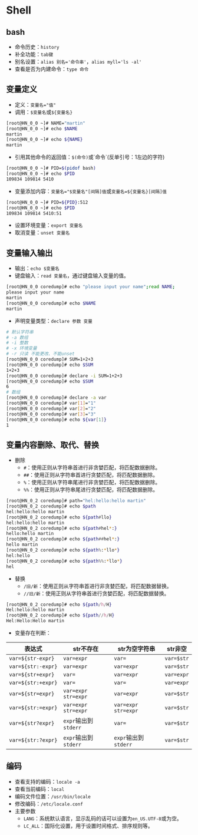 # Shell

## bash

- 命令历史：`history`
- 补全功能：`tab键`
- 别名设置：`alias 别名='命令串'`，`alias myll='ls -al'`
- 查看是否为内建命令：`type 命令`

## 变量定义

- 定义：`变量名="值"`
- 调用：`$变量名`或`${变量名}` 

```bash
[root@HN_0_0 ~]# NAME="martin"
[root@HN_0_0 ~]# echo $NAME
martin
[root@HN_0_0 ~]# echo ${NAME}
martin
```

- 引用其他命令的返回值：`$(命令)`或\`命令\`(反单引号：1左边的字符)

```bash
[root@HN_0_0 ~]# PID=$(pidof bash)
[root@HN_0_0 ~]# echo $PID
109834 109814 5410
```

- 变量添加内容：`变量名="$变量名"[间隔]值`或`变量名=${变量名}[间隔]值`

```bash
[root@HN_0_0 ~]# PID=${PID}:512
[root@HN_0_0 ~]# echo $PID
109834 109814 5410:51
```

- 设置环境变量：`export 变量名`
- 取消变量：`unset 变量名`

## 变量输入输出

- 输出：`echo $变量名`
- 键盘输入：`read 变量名`，通过键盘输入变量的值。

```bash
[root@HN_0_0 coredump]# echo "please input your name";read NAME;
please input your name
martin
[root@HN_0_0 coredump]# echo $NAME
martin
```

- 声明变量类型：`declare 参数 变量`

```bash
# 默认字符串
# -a 数组
# -i 整数
# -x 环境变量
# -r 只读 不能更改、不能unset
[root@HN_0_0 coredump]# SUM=1+2+3
[root@HN_0_0 coredump]# echo $SUM 
1+2+3
[root@HN_0_0 coredump]# declare -i SUM=1+2+3
[root@HN_0_0 coredump]# echo $SUM 
6
# 数组
[root@HN_0_0 coredump]# declare -a var
[root@HN_0_0 coredump]# var[1]="1"
[root@HN_0_0 coredump]# var[2]="2"
[root@HN_0_0 coredump]# var[3]="3"
[root@HN_0_0 coredump]# echo ${var[1]}
1
```

## 变量内容删除、取代、替换

- 删除
  - `#`：使用正则从字符串首进行非贪婪匹配，将匹配数据删除。
  - `##`：使用正则从字符串首进行贪婪匹配，将匹配数据删除。
  - `%`：使用正则从字符串尾进行非贪婪匹配，将匹配数据删除。
  - `%%`：使用正则从字符串尾进行贪婪匹配，将匹配数据删除。

```bash
[root@HN_0_2 coredump]# path="hel:hello:hello martin"
[root@HN_0_2 coredump]# echo $path  
hel:hello:hello martin
[root@HN_0_2 coredump]# echo ${path#llo}
hel:hello:hello martin
[root@HN_0_2 coredump]# echo ${path#hel*:}
hello:hello martin
[root@HN_0_2 coredump]# echo ${path##hel*:}
hello martin
[root@HN_0_2 coredump]# echo ${path%:*llo*}
hel:hello
[root@HN_0_2 coredump]# echo ${path%%:*llo*}
hel
```

- 替换
  - `/旧/新`：使用正则从字符串首进行非贪婪匹配，将匹配数据替换。
  - `//旧/新`：使用正则从字符串首进行贪婪匹配，将匹配数据替换。

```bash
[root@HN_0_2 coredump]# echo ${path/h/H}
Hel:hello:hello martin
[root@HN_0_2 coredump]# echo ${path//h/H}
Hel:Hello:Hello martin
```

- 变量存在判断：

| 表达式             | str不存在             | str为空字符串         | str非空    |
| ------------------ | --------------------- | --------------------- | ---------- |
| `var=${str-expr}`  | `var=expr`            | `var=`                | `var=$str` |
| `var=${str:-expr}` | `var=expr`            | `var=expr`            | `var=$str` |
| `var=${str+expr}`  | `var=`                | `var=expr`            | `var=expr` |
| `var=${str:+expr}` | `var=`                | `var=`                | `var=expr` |
| `var=${str=expr}`  | `var=expr` `str=expr` | `var=expr`            | `var=$str` |
| `var=${str:=expr}` | `var=expr` `str=expr` | `var=expr` `str=expr` | `var=$str` |
| `var=${str?expr}`  | `expr`输出到`stderr`  | `var=`                | `var=$str` |
| `var=${str:?expr}` | `expr`输出到`stderr`  | `expr`输出到`stderr`  | `var=$str` |

## 编码

- 查看支持的编码：`locale -a`
- 查看当前编码：`local`
- 编码文件位置：`/usr/bin/locale`
- 修改编码：`/etc/locale.conf`
- 主要参数
  - `LANG`：系统默认语言，显示乱码的话可以设置为`en_US.UTF-8`或为空。
  - `LC_ALL`：国际化设置，用于设置时间格式、排序规则等。

